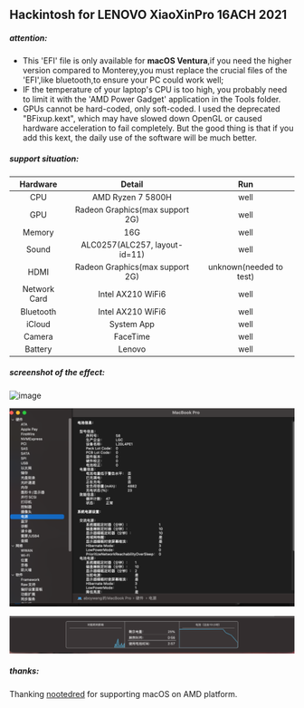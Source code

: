 ## Hackintosh for LENOVO XiaoXinPro 16ACH 2021

##### **attention:**

- This 'EFI' file is only available for **macOS Ventura**,if you need the higher version compared  to Monterey,you must replace the crucial files of the 'EFI',like bluetooth,to ensure your PC could work well;
- IF the temperature of  your laptop's CPU is too high, you probably need to limit it with the 'AMD Power Gadget' application in the Tools folder.
- GPUs cannot be hard-coded, only soft-coded. I used the deprecated "BFixup.kext", which may have slowed down OpenGL or caused hardware acceleration to fail completely. But the good thing is that if you add this kext, the daily use of the software will be much better.

##### support situation:

|   Hardware   |             Detail              |           Run           |
| :----------: | :-----------------------------: | :---------------------: |
|     CPU      |        AMD Ryzen 7 5800H        |          well           |
|     GPU      | Radeon Graphics(max support 2G) |          well           |
|    Memory    |               16G               |          well           |
|    Sound     |  ALC0257(ALC257, layout-id=11)  |          well           |
|     HDMI     | Radeon Graphics(max support 2G) | unknown(needed to test) |
| Network Card |        Intel AX210 WiFi6        |          well           |
|  Bluetooth   |        Intel AX210 WiFi6        |          well           |
|    iCloud    |           System App            |          well           |
|    Camera    |            FaceTime             |          well           |
|   Battery    |             Lenovo              |          well           |

##### screenshot of the effect:

![image](/effect/effect1.png)

![image](/effect/effect2.png)

![image](/effect/effect3.png)

##### thanks:

Thanking [nootedred](https://github.com/ChefKissInc/NootedRed) for supporting macOS on AMD platform.

